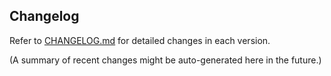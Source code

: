 ## Changelog

Refer to [CHANGELOG.md](./CHANGELOG.md) for detailed changes in each version.

<!-- AUTOGEN:CHANGELOG_SUMMARY -->
(A summary of recent changes might be auto-generated here in the future.)
<!-- END_AUTOGEN:CHANGELOG_SUMMARY -->
